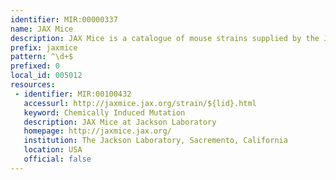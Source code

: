 ```yaml
---
identifier: MIR:00000337
name: JAX Mice
description: JAX Mice is a catalogue of mouse strains supplied by the Jackson Laboratory.
prefix: jaxmice
pattern: ^\d+$
prefixed: 0
local_id: 005012
resources:
 - identifier: MIR:00100432
   accessurl: http://jaxmice.jax.org/strain/${lid}.html
   keyword: Chemically Induced Mutation
   description: JAX Mice at Jackson Laboratory
   homepage: http://jaxmice.jax.org/
   institution: The Jackson Laboratory, Sacremento, California
   location: USA
   official: false
---
```

